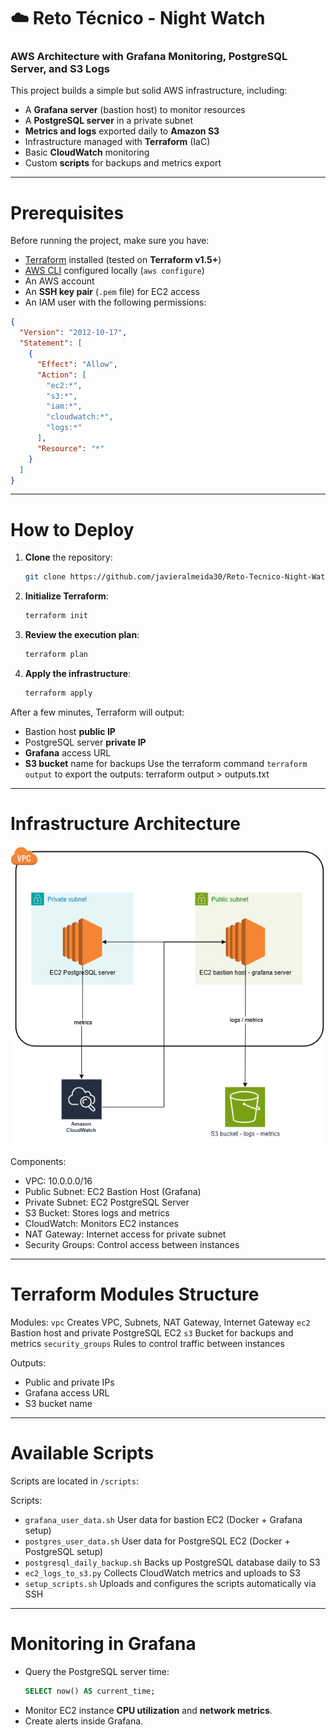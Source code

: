 # ☁️ Reto Técnico - Night Watch
### AWS Architecture with Grafana Monitoring, PostgreSQL Server, and S3 Logs

This project builds a simple but solid AWS infrastructure, including:
- A **Grafana server** (bastion host) to monitor resources
- A **PostgreSQL server** in a private subnet
- **Metrics and logs** exported daily to **Amazon S3**
- Infrastructure managed with **Terraform** (IaC)
- Basic **CloudWatch** monitoring
- Custom **scripts** for backups and metrics export

---

# Prerequisites

Before running the project, make sure you have:

- [Terraform](https://www.terraform.io/downloads) installed (tested on **Terraform v1.5+**)
- [AWS CLI](https://aws.amazon.com/cli/) configured locally (`aws configure`)
- An AWS account
- An **SSH key pair** (`.pem` file) for EC2 access
- An IAM user with the following permissions:

```json
{
  "Version": "2012-10-17",
  "Statement": [
    {
      "Effect": "Allow",
      "Action": [
        "ec2:*",
        "s3:*",
        "iam:*",
        "cloudwatch:*",
        "logs:*"
      ],
      "Resource": "*"
    }
  ]
}
```

---

# How to Deploy

1. **Clone** the repository:
   ```bash
   git clone https://github.com/javieralmeida30/Reto-Tecnico-Night-Watch.git
   ```

2. **Initialize Terraform**:
   ```bash
   terraform init
   ```

3. **Review the execution plan**:
   ```bash
   terraform plan
   ```

4. **Apply the infrastructure**:
   ```bash
   terraform apply
   ```

After a few minutes, Terraform will output:
- Bastion host **public IP**
- PostgreSQL server **private IP**
- **Grafana** access URL
- **S3 bucket** name for backups
Use the terraform command `terraform output` to export the outputs: terraform output > outputs.txt

---

# Infrastructure Architecture

![AWS Architecture Diagram](NightWatchArquitecture.png)


 Components:
 - VPC: 10.0.0.0/16
 - Public Subnet: EC2 Bastion Host (Grafana) 
 - Private Subnet: EC2 PostgreSQL Server 
 - S3 Bucket: Stores logs and metrics 
 - CloudWatch: Monitors EC2 instances 
 - NAT Gateway: Internet access for private subnet 
 - Security Groups: Control access between instances 

---

#  Terraform Modules Structure

Modules:
`vpc` Creates VPC, Subnets, NAT Gateway, Internet Gateway
`ec2` Bastion host and private PostgreSQL EC2 
`s3` Bucket for backups and metrics 
`security_groups` Rules to control traffic between instances 

Outputs:
- Public and private IPs
- Grafana access URL
- S3 bucket name

---

# Available Scripts

Scripts are located in `/scripts`:

Scripts:
- `grafana_user_data.sh`  User data for bastion EC2 (Docker + Grafana setup) 
- `postgres_user_data.sh`  User data for PostgreSQL EC2 (Docker + PostgreSQL setup) 
- `postgresql_daily_backup.sh`  Backs up PostgreSQL database daily to S3 
- `ec2_logs_to_s3.py`  Collects CloudWatch metrics and uploads to S3 
- `setup_scripts.sh`  Uploads and configures the scripts automatically via SSH

---

# Monitoring in Grafana

- Query the PostgreSQL server time:
  ```sql
  SELECT now() AS current_time;
  ```
- Monitor EC2 instance **CPU utilization** and **network metrics**.
- Create alerts inside Grafana.